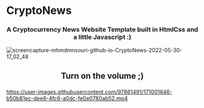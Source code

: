 # CryptoNews
### <p align = center>A Cryptocurrency News Website Template built in HtmlCss and a little Javascript :)</p>
![screencapture-mhmdmnsouri-github-io-CryptoNews-2022-05-30-17_02_48](https://user-images.githubusercontent.com/97861491/171000779-bba4312a-5857-4811-86e9-5a1206caadf2.png)

## <p align = center>Turn on the volume ;)</p>
https://user-images.githubusercontent.com/97861491/171001846-b50b81ec-dee6-4fc6-a0dc-fe0e0780ab52.mp4

